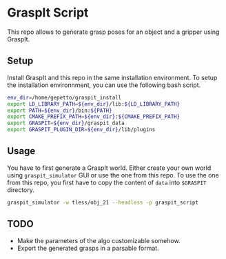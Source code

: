 # GraspIt Script

This repo allows to generate grasp poses for an object and a gripper using GraspIt.

## Setup

Install GraspIt and this repo in the same installation environment.
To setup the installation environnment, you can use the following bash script.
```bash
env_dir=/home/gepetto/graspit_install
export LD_LIBRARY_PATH=${env_dir}/lib:${LD_LIBRARY_PATH}
export PATH=${env_dir}/bin:${PATH}
export CMAKE_PREFIX_PATH=${env_dir}:${CMAKE_PREFIX_PATH}
export GRASPIT=${env_dir}/graspit_data
export GRASPIT_PLUGIN_DIR=${env_dir}/lib/plugins
```

## Usage

You have to first generate a GraspIt world. Either create your own world using `graspit_simulator` GUI
or use the one from this repo. To use the one from this repo, you first have to copy the content of `data` into
`$GRASPIT` directory.
```bash
graspit_simulator -w tless/obj_21 --headless -p graspit_script
```

## TODO

- Make the parameters of the algo customizable somehow.
- Export the generated grasps in a parsable format.
